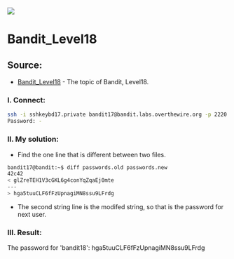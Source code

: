 # ![](https://overthewire.org/img/domokitten.png)

# Bandit_Level18

## Source:
- [Bandit_Level18] - The topic of Bandit, Level18.
###
### I. Connect:
```sh
ssh -i sshkeybd17.private bandit17@bandit.labs.overthewire.org -p 2220
Password: -
```
### II. My solution:
- Find the one line that is different between two files.
```sh
bandit17@bandit:~$ diff passwords.old passwords.new
42c42
< glZreTEH1V3cGKL6g4conYqZqaEj0mte
---
> hga5tuuCLF6fFzUpnagiMN8ssu9LFrdg
```
- The second string line is the modifed string, so that is the password for next user.
### III. Result:
The password for 'bandit18': hga5tuuCLF6fFzUpnagiMN8ssu9LFrdg

[Bandit_Level18]: <https://overthewire.org/wargames/bandit/bandit18.html>
